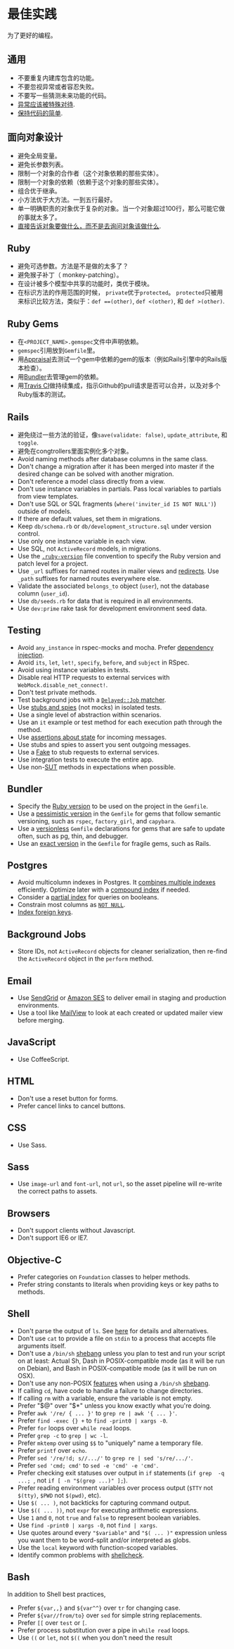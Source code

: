 最佳实践
==============

为了更好的编程。

通用
-------

* 不要重复内建库包含的功能。
* 不要忽视异常或者容忍失败。
* 不要写一些猜测未来功能的代码。
* [异常应该被特殊对待].
* [保持代码的简单].

[异常应该被特殊对待]: http://www.readability.com/~/yichhgvu
[保持代码的简单]: http://www.readability.com/~/ko2aqda2

面向对象设计
----------------------

* 避免全局变量。
* 避免长参数列表。
* 限制一个对象的合作者（这个对象依赖的那些实体）。
* 限制一个对象的依赖（依赖于这个对象的那些实体）。
* 组合优于继承。
* 小方法优于大方法。一到五行最好。
* 单一明确职责的对象优于复杂的对象。当一个对象超过100行，那么可能它做的事就太多了。
* [直接告诉对象要做什么，而不是去询问对象该做什么].

[直接告诉对象要做什么，而不是去询问对象该做什么]: http://robots.thoughtbot.com/post/27572137956/tell-dont-ask

Ruby
----

* 避免可选参数。方法是不是做的太多了？
* 避免猴子补丁（ monkey-patching）。
* 在设计被多个模型中共享的功能时，类优于模块。
* 在标识方法的作用范围的时候， `private`优于`protected`。  `protected`只被用来标识比较方法，类似于：`def ==(other)`, `def <(other)`, 和 `def >(other)`.

Ruby Gems
---------

* 在`<PROJECT_NAME>.gemspec`文件中声明依赖。
* `gemspec`引用放到`Gemfile`里。
* 用[Appraisal]去测试一个gem中依赖的gem的版本（例如Rails引擎中的Rails版本检查）。
* 用[Bundler]去管理gem的依赖。
* 用[Travis CI]做持续集成，指示Github的pull请求是否可以合并，以及对多个Ruby版本的测试。

[Appraisal]: https://github.com/thoughtbot/appraisal
[Bundler]: http://bundler.io
[Travis CI]: http://travis-ci.org

Rails
-----

* 避免绕过一些方法的验证，像`save(validate: false)`,
  `update_attribute`, 和 `toggle`.
* 避免在congtrollers里面实例化多个对象。
* Avoid naming methods after database columns in the same class.
* Don't change a migration after it has been merged into master if the desired
  change can be solved with another migration.
* Don't reference a model class directly from a view.
* Don't use instance variables in partials. Pass local variables to partials
  from view templates.
* Don't use SQL or SQL fragments (`where('inviter_id IS NOT NULL')`) outside of
  models.
* If there are default values, set them in migrations.
* Keep `db/schema.rb` or `db/development_structure.sql` under version control.
* Use only one instance variable in each view.
* Use SQL, not `ActiveRecord` models, in migrations.
* Use the [`.ruby-version`] file convention to specify the Ruby version and
  patch level for a project.
* Use `_url` suffixes for named routes in mailer views and [redirects].  Use
  `_path` suffixes for named routes everywhere else.
* Validate the associated `belongs_to` object (`user`), not the database column
  (`user_id`).
* Use `db/seeds.rb` for data that is required in all environments.
* Use `dev:prime` rake task for development environment seed data.

[`.ruby-version`]: https://gist.github.com/fnichol/1912050
[redirects]: http://www.w3.org/Protocols/rfc2616/rfc2616-sec14.html#sec14.30

Testing
-------

* Avoid `any_instance` in rspec-mocks and mocha. Prefer [dependency injection].
* Avoid `its`, `let`, `let!`, `specify`, `before`, and `subject` in RSpec.
* Avoid using instance variables in tests.
* Disable real HTTP requests to external services with
  `WebMock.disable_net_connect!`.
* Don't test private methods.
* Test background jobs with a [`Delayed::Job` matcher].
* Use [stubs and spies] \(not mocks\) in isolated tests.
* Use a single level of abstraction within scenarios.
* Use an `it` example or test method for each execution path through the method.
* Use [assertions about state] for incoming messages.
* Use stubs and spies to assert you sent outgoing messages.
* Use a [Fake] to stub requests to external services.
* Use integration tests to execute the entire app.
* Use non-[SUT] methods in expectations when possible.

[dependency injection]: http://en.wikipedia.org/wiki/Dependency_injection
[`Delayed::Job` matcher]: https://gist.github.com/3186463
[stubs and spies]: http://robots.thoughtbot.com/post/159805295/spy-vs-spy
[assertions about state]: https://speakerdeck.com/skmetz/magic-tricks-of-testing-railsconf?slide=51
[Fake]: http://robots.thoughtbot.com/post/219216005/fake-it
[SUT]: http://xunitpatterns.com/SUT.html

Bundler
-------

* Specify the [Ruby version] to be used on the project in the `Gemfile`.
* Use a [pessimistic version] in the `Gemfile` for gems that follow semantic
  versioning, such as `rspec`, `factory_girl`, and `capybara`.
* Use a [versionless] `Gemfile` declarations for gems that are safe to update
  often, such as pg, thin, and debugger.
* Use an [exact version] in the `Gemfile` for fragile gems, such as Rails.

[Ruby version]: http://bundler.io/v1.3/gemfile_ruby.html
[exact version]: http://robots.thoughtbot.com/post/35717411108/a-healthy-bundle
[pessimistic version]: http://robots.thoughtbot.com/post/35717411108/a-healthy-bundle
[versionless]: http://robots.thoughtbot.com/post/35717411108/a-healthy-bundle

Postgres
--------

* Avoid multicolumn indexes in Postgres. It [combines multiple indexes]
  efficiently. Optimize later with a [compound index] if needed.
* Consider a [partial index] for queries on booleans.
* Constrain most columns as [`NOT NULL`].
* [Index foreign keys].

[`NOT NULL`]: http://www.postgresql.org/docs/9.1/static/ddl-constraints.html#AEN2444
[combines multiple indexes]: http://www.postgresql.org/docs/9.1/static/indexes-bitmap-scans.html
[compound index]: http://www.postgresql.org/docs/9.2/static/indexes-bitmap-scans.html
[partial index]: http://www.postgresql.org/docs/9.1/static/indexes-partial.html
[Index foreign keys]: https://tomafro.net/2009/08/using-indexes-in-rails-index-your-associations

Background Jobs
---------------

* Store IDs, not `ActiveRecord` objects for cleaner serialization, then re-find
  the `ActiveRecord` object in the `perform` method.

Email
-----

* Use [SendGrid] or [Amazon SES] to deliver email in staging and production
  environments.
* Use a tool like [MailView] to look at each created or updated mailer view
  before merging.

[Amazon SES]: http://robots.thoughtbot.com/post/3105121049/delivering-email-with-amazon-ses-in-a-rails-3-app
[SendGrid]: https://devcenter.heroku.com/articles/sendgrid
[MailView]: https://github.com/37signals/mail_view

JavaScript
----------

* Use CoffeeScript.

HTML
----

* Don't use a reset button for forms.
* Prefer cancel links to cancel buttons.

CSS
---

* Use Sass.

Sass
----

* Use `image-url` and `font-url`, not `url`, so the asset pipeline will re-write
  the correct paths to assets.

Browsers
--------

* Don't support clients without Javascript.
* Don't support IE6 or IE7.

Objective-C
-----------

* Prefer categories on `Foundation` classes to helper methods.
* Prefer string constants to literals when providing keys or key paths to methods.

Shell
-----

* Don't parse the output of `ls`. See [here][parsingls] for details and 
  alternatives.
* Don't use `cat` to provide a file on `stdin` to a process that accepts 
  file arguments itself.
* Don't use a `/bin/sh` [shebang][] unless you plan to test and run your 
  script on at least: Actual Sh, Dash in POSIX-compatible mode (as it 
  will be run on Debian), and Bash in POSIX-compatible mode (as it will 
  be run on OSX).
* Don't use any non-POSIX [features][bashisms] when using a `/bin/sh` 
  [shebang][].
* If calling `cd`, have code to handle a failure to change directories.
* If calling `rm` with a variable, ensure the variable is not empty.
* Prefer "$@" over "$\*" unless you know exactly what you're doing.
* Prefer `awk '/re/ { ... }'` to `grep re | awk '{ ... }'`.
* Prefer `find -exec {} +` to `find -print0 | xargs -0`.
* Prefer `for` loops over `while read` loops.
* Prefer `grep -c` to `grep | wc -l`.
* Prefer `mktemp` over using `$$` to "uniquely" name a temporary file.
* Prefer `printf` over `echo`.
* Prefer `sed '/re/!d; s//.../'` to `grep re | sed 's/re/.../'`.
* Prefer `sed 'cmd; cmd'` to `sed -e 'cmd' -e 'cmd'`.
* Prefer checking exit statuses over output in `if` statements (`if grep 
  -q ...; `, not `if [ -n "$(grep ...)" ];`).
* Prefer reading environment variables over process output (`$TTY` not 
  `$(tty)`, `$PWD` not `$(pwd)`, etc).
* Use `$( ... )`, not backticks for capturing command output.
* Use `$(( ... ))`, not `expr` for executing arithmetic expressions.
* Use `1` and `0`, not `true` and `false` to represent boolean 
  variables.
* Use `find -print0 | xargs -0`, not `find | xargs`.
* Use quotes around every `"$variable"` and `"$( ... )"` expression 
  unless you want them to be word-split and/or interpreted as globs.
* Use the `local` keyword with function-scoped variables.
* Identify common problems with [shellcheck][].

[shebang]: http://en.wikipedia.org/wiki/Shebang_(Unix)
[parsingls]: http://mywiki.wooledge.org/ParsingLs
[bashisms]: http://mywiki.wooledge.org/Bashism
[shellcheck]: http://www.shellcheck.net/

Bash
----

In addition to Shell best practices,

* Prefer `${var,,}` and `${var^^}` over `tr` for changing case.
* Prefer `${var//from/to}` over `sed` for simple string replacements.
* Prefer `[[` over `test` or `[`.
* Prefer process substitution over a pipe in `while read` loops.
* Use `((` or `let`, not `$((` when you don't need the result
